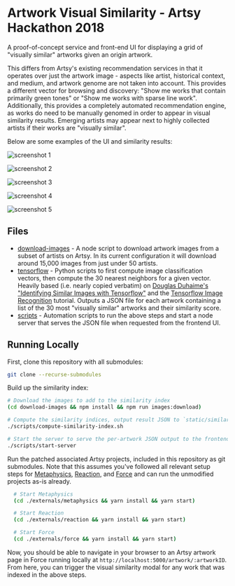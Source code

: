 # Artwork Visual Similarity - Artsy Hackathon 2018

A proof-of-concept service and front-end UI for displaying a grid of "visually similar" artworks given an origin artwork.

This differs from Artsy's existing recommendation services in that it operates over just the artwork image - aspects like artist, historical context, and medium, and artwork genome are not taken into account. This provides a different vector for browsing and discovery: "Show me works that contain primarily green tones" or "Show me works with sparse line work". Additionally, this provides a completely automated recommendation engine, as works do need to be manually genomed in order to appear in visual similarity results. Emerging artists may appear next to highly collected artists if their works are "visually similar".

Below are some examples of the UI and similarity results:

![screenshot 1](screenshots/screenshot-1)

![screenshot 2](screenshots/screenshot-2)

![screenshot 3](screenshots/screenshot-3)

![screenshot 4](screenshots/screenshot-4)

![screenshot 5](screenshots/screenshot-5)

## Files

- [download-images](download-images) - A node script to download artwork images from a subset of artists on Artsy. In its current configuration it will download around 15,000 images from just under 50 artists.
- [tensorflow](tensorflow) - Python scripts to first compute image classification vectors, then compute the 30 nearest neighbors for a given vector. Heavily based (i.e. nearly copied verbatim) on [Douglas Duhaime's "Identifying Similar Images with Tensorflow"](https://douglasduhaime.com/posts/identifying-similar-images-with-tensorflow.html) and the [Tensorflow Image Recognition](https://www.tensorflow.org/tutorials/images/image_recognition) tutorial. Outputs a JSON file for each artwork containing a list of the 30 most "visually similar" artworks and their similarity score.
- [scripts](scripts) - Automation scripts to run the above steps and start a node server that serves the JSON file when requested from the frontend UI.

## Running Locally

First, clone this repository with all submodules:

```sh
git clone --recurse-submodules
```

Build up the similarity index:

```sh
# Download the images to add to the similarity index
(cd download-images && npm install && npm run images:download)

# Compute the similarity indices, output result JSON to `static/similarity-by-artwork-id`
./scripts/compute-similarity-index.sh

# Start the server to serve the per-artwork JSON output to the frontend
./scripts/start-server
```

Run the patched associated Artsy projects, included in this repository as git submodules. Note that this assumes you've followed all relevant setup steps for [Metaphysics](https://github.com/artsy/metaphysics), [Reaction](https://github.com/artsy/reaction), and [Force](https://github.com/artsy/force) and can run the unmodified projects as-is already.

```sh
  # Start Metaphysics
  (cd ./externals/metaphysics && yarn install && yarn start)

  # Start Reaction
  (cd ./externals/reaction && yarn install && yarn start)

  # Start Force
  (cd ./externals/force && yarn install && yarn start)
```

Now, you should be able to navigate in your browser to an Artsy artwork page in Force running locally at `http://localhost:5000/artwork/:artworkID`. From here, you can trigger the visual similarity modal for any work that was indexed in the above steps.
